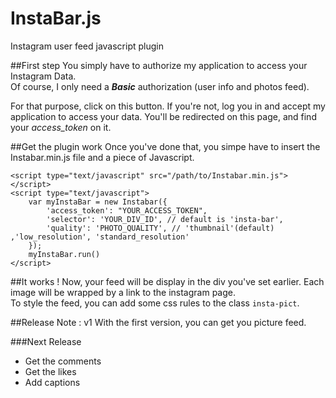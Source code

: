 InstaBar.js
===========

Instagram user feed javascript plugin

##First step
You simply have to authorize my application to access your Instagram Data.  
Of course, I only need a ***Basic*** authorization (user info and photos feed).  

For that purpose, click on this button. If you're not, log you in and accept my application to access your data. You'll be redirected on this page, and find your *access_token* on it.  

##Get the plugin work
Once you've done that, you simpe have to insert the Instabar.min.js file and a piece of Javascript.
    
    <script type="text/javascript" src="/path/to/Instabar.min.js"></script>
    <script type="text/javascript">
        var myInstaBar = new Instabar({
            'access_token': "YOUR_ACCESS_TOKEN",
            'selector': 'YOUR_DIV_ID', // default is 'insta-bar',
            'quality': 'PHOTO_QUALITY', // 'thumbnail'(default) ,'low_resolution', 'standard_resolution'
        });
        myInstaBar.run()
    </script>

##It works !
Now, your feed will be display in the div you've set earlier. Each image will be wrapped by a link to the instagram page.  
To style the feed, you can add some css rules to the class `insta-pict`.  

##Release Note : v1
With the first version, you can get you picture feed.  

###Next Release
- Get the comments  
- Get the likes
- Add captions
